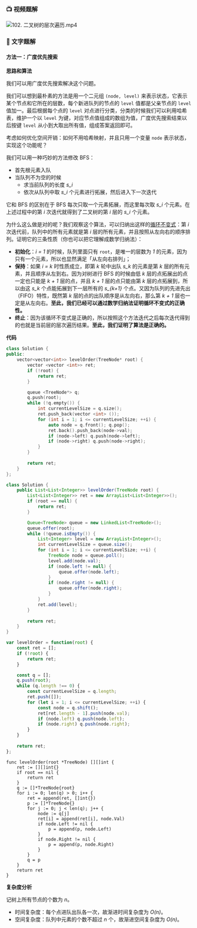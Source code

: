 ### 📺 视频题解  
![102. 二叉树的层次遍历.mp4](cd73eb42-8095-48a4-a1e2-d900642c6360)

### 📖 文字题解

#### 方法一：广度优先搜索

**思路和算法**

我们可以用广度优先搜索解决这个问题。

我们可以想到最朴素的方法是用一个二元组 `(node, level)` 来表示状态，它表示某个节点和它所在的层数，每个新进队列的节点的 `level` 值都是父亲节点的 `level` 值加一。最后根据每个点的 `level` 对点进行分类，分类的时候我们可以利用哈希表，维护一个以 `level` 为键，对应节点值组成的数组为值，广度优先搜索结束以后按键 `level` 从小到大取出所有值，组成答案返回即可。

考虑如何优化空间开销：如何不用哈希映射，并且只用一个变量 `node` 表示状态，实现这个功能呢？

我们可以用一种巧妙的方法修改 BFS：

+ 首先根元素入队
+ 当队列不为空的时候
    + 求当前队列的长度 *s_i*
    + 依次从队列中取 *s_i* 个元素进行拓展，然后进入下一次迭代

它和 BFS 的区别在于 BFS 每次只取一个元素拓展，而这里每次取 *s_i* 个元素。在上述过程中的第 *i* 次迭代就得到了二叉树的第 *i* 层的 *s_i* 个元素。

为什么这么做是对的呢？我们观察这个算法，可以归纳出这样的[循环不变式](https://baike.baidu.com/item/循环不变式)：第 *i* 次迭代前，队列中的所有元素就是第 *i* 层的所有元素，并且按照从左向右的顺序排列。证明它的三条性质（你也可以把它理解成数学归纳法）：

+ **初始化**：*i = 1* 的时候，队列里面只有 `root`，是唯一的层数为 *1* 的元素，因为只有一个元素，所以也显然满足「从左向右排列」；
+ **保持**：如果 *i = k* 时性质成立，即第 *k* 轮中出队 *s_k* 的元素是第 *k* 层的所有元素，并且顺序从左到右。因为对树进行 BFS 的时候由低 *k* 层的点拓展出的点一定也只能是 *k + 1* 层的点，并且 *k + 1* 层的点只能由第 *k* 层的点拓展到，所以由这 *s_k* 个点能拓展到下一层所有的 *s_{k+1}* 个点。又因为队列的先进先出（FIFO）特性，既然第 *k* 层的点的出队顺序是从左向右，那么第 *k + 1* 层也一定是从左向右。**至此，我们已经可以通过数学归纳法证明循环不变式的正确性。**
+ **终止**：因为该循环不变式是正确的，所以按照这个方法迭代之后每次迭代得到的也就是当前层的层次遍历结果。**至此，我们证明了算法是正确的。**

**代码**

```cpp [sol1-C++]
class Solution {
public:
    vector<vector<int>> levelOrder(TreeNode* root) {
        vector <vector <int>> ret;
        if (!root) {
            return ret;
        }

        queue <TreeNode*> q;
        q.push(root);
        while (!q.empty()) {
            int currentLevelSize = q.size();
            ret.push_back(vector <int> ());
            for (int i = 1; i <= currentLevelSize; ++i) {
                auto node = q.front(); q.pop();
                ret.back().push_back(node->val);
                if (node->left) q.push(node->left);
                if (node->right) q.push(node->right);
            }
        }
        
        return ret;
    }
};
```

```Java [sol1-Java]
class Solution {
    public List<List<Integer>> levelOrder(TreeNode root) {
        List<List<Integer>> ret = new ArrayList<List<Integer>>();
        if (root == null) {
            return ret;
        }

        Queue<TreeNode> queue = new LinkedList<TreeNode>();
        queue.offer(root);
        while (!queue.isEmpty()) {
            List<Integer> level = new ArrayList<Integer>();
            int currentLevelSize = queue.size();
            for (int i = 1; i <= currentLevelSize; ++i) {
                TreeNode node = queue.poll();
                level.add(node.val);
                if (node.left != null) {
                    queue.offer(node.left);
                }
                if (node.right != null) {
                    queue.offer(node.right);
                }
            }
            ret.add(level);
        }
        
        return ret;
    }
}
```

```JavaScript [sol1-JavaScript]
var levelOrder = function(root) {
    const ret = [];
    if (!root) {
        return ret;
    }

    const q = [];
    q.push(root);
    while (q.length !== 0) {
        const currentLevelSize = q.length;
        ret.push([]);
        for (let i = 1; i <= currentLevelSize; ++i) {
            const node = q.shift();
            ret[ret.length - 1].push(node.val);
            if (node.left) q.push(node.left);
            if (node.right) q.push(node.right);
        }
    }
        
    return ret;
};
```

```golang [sol1-Golang]
func levelOrder(root *TreeNode) [][]int {
    ret := [][]int{}
    if root == nil {
        return ret
    }
    q := []*TreeNode{root}
    for i := 0; len(q) > 0; i++ {
        ret = append(ret, []int{})
        p := []*TreeNode{}
        for j := 0; j < len(q); j++ {
            node := q[j]
            ret[i] = append(ret[i], node.Val)
            if node.Left != nil {
                p = append(p, node.Left)
            }
            if node.Right != nil {
                p = append(p, node.Right)
            }
        }
        q = p
    }
    return ret
}
```

**复杂度分析**

记树上所有节点的个数为 *n*。

+ 时间复杂度：每个点进队出队各一次，故渐进时间复杂度为 *O(n)*。
+ 空间复杂度：队列中元素的个数不超过 *n* 个，故渐进空间复杂度为 *O(n)*。